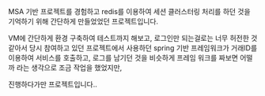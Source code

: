 MSA 기반 프로젝트를 경험하고 redis를 이용하여 세션 클러스터링 처리를 하던 것을 기억하기 위해 간단하게 만들었었던 프로젝트입니다.

VM에 간단하게 환경 구축하여 테스트까지 해보고, 로그인만 되는걸로는 너무 허전한 것 같아서 당시 참여하고 있던 프로젝트에서 사용하던 spring 기반 프레임워크가
거래ID를 이용하여 서비스를 호출하고, 로그를 남기던 것을 비슷하게 프레임 워크를 짜보면 어떨까 라는 생각으로 조금 작업을 했었지만,


진행하다가만 프로젝트입니다..
